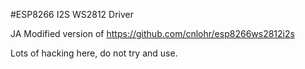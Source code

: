 #ESP8266 I2S WS2812 Driver 

JA Modified version of https://github.com/cnlohr/esp8266ws2812i2s

Lots of hacking here, do not try and use.


